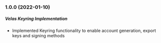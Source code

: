 ### 1.0.0 (2022-01-10)

##### Velas Keyring Implementation

- Implemented Keyring functionality to enable account generation, export keys and signing methods
